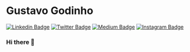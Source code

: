 # Gustavo Godinho

[![Linkedin Badge](https://img.shields.io/badge/-LinkedIn-blue?style=flat&logo=LinkedIn&logoColor=white)]()
[![Twitter Badge](https://img.shields.io/badge/-Twitter-1ca0f1?style=flat&logo=Twitter&logoColor=white)]()
[![Medium Badge](https://img.shields.io/badge/-Medium-000?style=flat&logo=Medium&logoColor=white)]()
[![Instagram Badge](https://img.shields.io/badge/-Instagram-C13584?style=flat&logo=Instagram&logoColor=white)]()

### Hi there 👋

<!--
**gustavogodinho/gustavogodinho** is a ✨ _special_ ✨ repository because its `README.md` (this file) appears on your GitHub profile.

My name is Gustavo Godinho! Currently I help companies to design and deliver a cloud-based architecture for their infrastructure and platforms.

- 👨🏻‍💻 Working with 

- 🤘🏻 Ciclismo ennthusiast.
- 📩 Any help? Send me an [e-mail](mailto:gustavogodinho6@msn.com).

Here are some ideas to get you started:

- 🔭 I’m currently working on ...
- 🌱 I’m currently learning ...
- 👯 I’m looking to collaborate on ...
- 🤔 I’m looking for help with ...
- 💬 Ask me about ...
- 📫 How to reach me: ...
- 😄 Pronouns: ...
- ⚡ Fun fact: ...
-->
